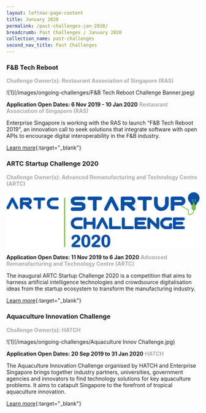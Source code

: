 ```yaml
---
layout: leftnav-page-content
title: January 2020
permalink: /past-challenges-jan-2020/
breadcrumb: Past Challenges / January 2020
collection_name: past-challenges
second_nav_title: Past Challenges
---
```


<h3>F&B Tech Reboot</h3>
<font color="#a9a9a9"><b>Challenge Owner(s): Restaurant Association of Singapore (RAS)</b></font>

![1](/images/ongoing-challenges/F&B Tech Reboot Challenge Banner.jpeg)

<b>Application Open Dates: 6 Nov 2019 - 10 Jan 2020</b>
<font color="#a9a9a9"><b>Restaurant Association of Singapore (RAS)</b></font>

Enterprise Singapore is working with the RAS to launch “F&B Tech Reboot 2019”, an innovation call to seek solutions that integrate software with open APIs to encourage digital interoperability in the F&B industry.

[Learn more](https://www.fnbtechreboot.sg/){:target="_blank"}

<h3>ARTC Startup Challenge 2020</h3>
<font color="#a9a9a9"><b>Challenge Owner(s): Advanced Remanufacturing and Technology Centre (ARTC)</b></font>

![1](/images/ongoing-challenges/ARTC_Startup_Challenge_logo.png)

<b>Application Open Dates: 11 Nov 2019 to 6 Jan 2020</b>
<font color="#a9a9a9"><b>Advanced Remanufacturing and Technology Centre (ARTC)</b></font>

The inaugural ARTC Startup Challenge 2020 is a competition that aims to harness artificial intelligence technologies and crowdsource digitalisation ideas from the startup ecosystem to transform the manufacturing industry.

[Learn more](https://www.a-star.edu.sg/artc/NEWS-EVENTS/Startup-Challenge-2020){:target="_blank"}

<h3>Aquaculture Innovation Challenge</h3>
<font color="#a9a9a9"><b>Challenge Owner(s): HATCH</b></font>

![1](/images/ongoing-challenges/Aquaculture Innov Challenge.jpg)

<b>Application Open Dates: 20 Sep 2019 to 31 Jan 2020</b>
<font color="#a9a9a9"><b>HATCH</b></font>

The Aquaculture Innovation Challenge organised by HATCH and Enterprise Singapore brings together industry partners, universities, government agencies and innovators to find technology solutions for key aquaculture problems. It aims to catapult Singapore to the forefront of tropical aquaculture innovation.

[Learn more](https://www.aic-singapore.com/){:target="_blank"}
